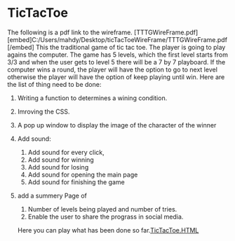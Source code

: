 # TicTacToe
The following is a pdf link to the wireframe.
[TTTGWireFrame.pdf][embed]C:/Users/mahdy/Desktop/ticTacToeWireFrame/TTTGWireFrame.pdf[/embed]
This the traditional game of tic tac toe. The player is going to play agains the computer.
The game has 5 levels, which the first level starts from 3/3 and when the user gets to level 5 there will be a 7 by 7 playboard. If the computer wins a round, the player will have the option to go to next level otherwise the player will have the option of keep playing until win.
Here are the list of thing need to be done:
1. Writing a function to determines a wining condition.
2. Imroving the CSS.
3. A pop up window to display the image of the character of the winner
4. Add sound:
      1.	Add sound for every click, 
      2.	Add sound for winning
      3.	Add sound for losing
      4.	Add sound for opening the main page
      5.	Add sound for finishing the game
5. add a summery Page of 
      1. Number of levels being played and number of tries.
      2. Enable the user to share the prograss in social media.
      
      
      Here you can play what has been done so far.[TicTacToe.HTML](http://127.0.0.1:5500/welcomePage.html)
      
      
      
